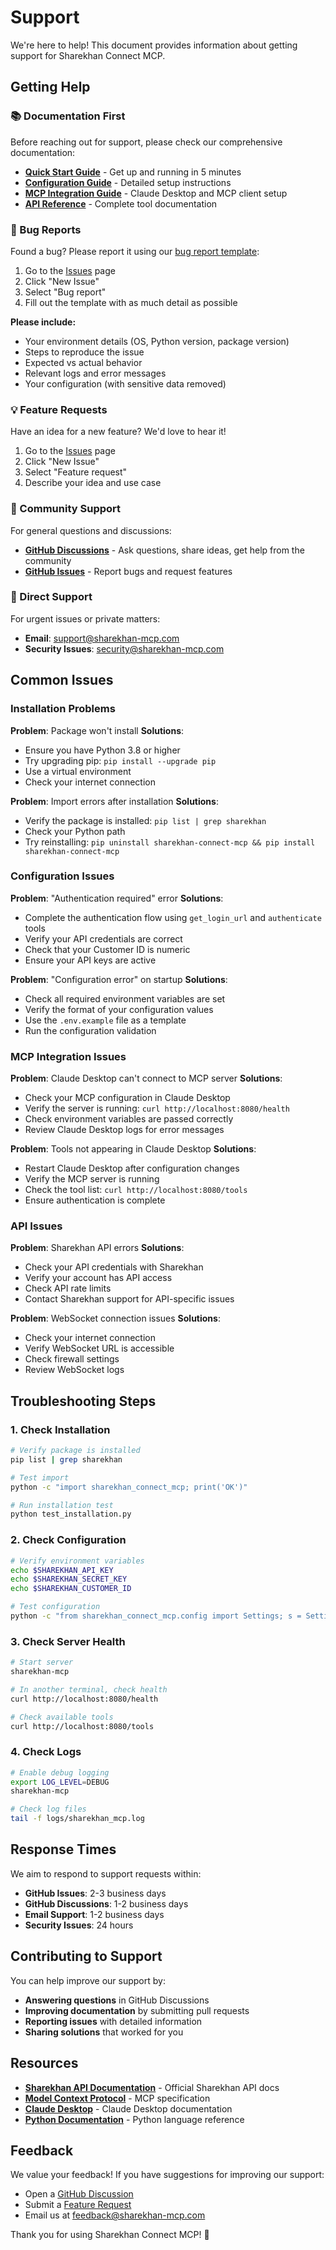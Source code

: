 # Support

We're here to help! This document provides information about getting support for Sharekhan Connect MCP.

## Getting Help

### 📚 Documentation First

Before reaching out for support, please check our comprehensive documentation:

- **[Quick Start Guide](docs/QUICKSTART.md)** - Get up and running in 5 minutes
- **[Configuration Guide](docs/CONFIGURATION.md)** - Detailed setup instructions
- **[MCP Integration Guide](docs/MCP_INTEGRATION.md)** - Claude Desktop and MCP client setup
- **[API Reference](README.md#available-tools)** - Complete tool documentation

### 🐛 Bug Reports

Found a bug? Please report it using our [bug report template](.github/ISSUE_TEMPLATE/bug_report.md):

1. Go to the [Issues](https://github.com/sharekhan-mcp/sharekhan-connect-mcp/issues) page
2. Click "New Issue"
3. Select "Bug report"
4. Fill out the template with as much detail as possible

**Please include:**
- Your environment details (OS, Python version, package version)
- Steps to reproduce the issue
- Expected vs actual behavior
- Relevant logs and error messages
- Your configuration (with sensitive data removed)

### 💡 Feature Requests

Have an idea for a new feature? We'd love to hear it!

1. Go to the [Issues](https://github.com/sharekhan-mcp/sharekhan-connect-mcp/issues) page
2. Click "New Issue"
3. Select "Feature request"
4. Describe your idea and use case

### 💬 Community Support

For general questions and discussions:

- **[GitHub Discussions](https://github.com/sharekhan-mcp/sharekhan-connect-mcp/discussions)** - Ask questions, share ideas, get help from the community
- **[GitHub Issues](https://github.com/sharekhan-mcp/sharekhan-connect-mcp/issues)** - Report bugs and request features

### 📧 Direct Support

For urgent issues or private matters:

- **Email**: [support@sharekhan-mcp.com](mailto:support@sharekhan-mcp.com)
- **Security Issues**: [security@sharekhan-mcp.com](mailto:security@sharekhan-mcp.com)

## Common Issues

### Installation Problems

**Problem**: Package won't install
**Solutions**:
- Ensure you have Python 3.8 or higher
- Try upgrading pip: `pip install --upgrade pip`
- Use a virtual environment
- Check your internet connection

**Problem**: Import errors after installation
**Solutions**:
- Verify the package is installed: `pip list | grep sharekhan`
- Check your Python path
- Try reinstalling: `pip uninstall sharekhan-connect-mcp && pip install sharekhan-connect-mcp`

### Configuration Issues

**Problem**: "Authentication required" error
**Solutions**:
- Complete the authentication flow using `get_login_url` and `authenticate` tools
- Verify your API credentials are correct
- Check that your Customer ID is numeric
- Ensure your API keys are active

**Problem**: "Configuration error" on startup
**Solutions**:
- Check all required environment variables are set
- Verify the format of your configuration values
- Use the `.env.example` file as a template
- Run the configuration validation

### MCP Integration Issues

**Problem**: Claude Desktop can't connect to MCP server
**Solutions**:
- Check your MCP configuration in Claude Desktop
- Verify the server is running: `curl http://localhost:8080/health`
- Check environment variables are passed correctly
- Review Claude Desktop logs for error messages

**Problem**: Tools not appearing in Claude Desktop
**Solutions**:
- Restart Claude Desktop after configuration changes
- Verify the MCP server is running
- Check the tool list: `curl http://localhost:8080/tools`
- Ensure authentication is complete

### API Issues

**Problem**: Sharekhan API errors
**Solutions**:
- Check your API credentials with Sharekhan
- Verify your account has API access
- Check API rate limits
- Contact Sharekhan support for API-specific issues

**Problem**: WebSocket connection issues
**Solutions**:
- Check your internet connection
- Verify WebSocket URL is accessible
- Check firewall settings
- Review WebSocket logs

## Troubleshooting Steps

### 1. Check Installation

```bash
# Verify package is installed
pip list | grep sharekhan

# Test import
python -c "import sharekhan_connect_mcp; print('OK')"

# Run installation test
python test_installation.py
```

### 2. Check Configuration

```bash
# Verify environment variables
echo $SHAREKHAN_API_KEY
echo $SHAREKHAN_SECRET_KEY
echo $SHAREKHAN_CUSTOMER_ID

# Test configuration
python -c "from sharekhan_connect_mcp.config import Settings; s = Settings(); print(s.validate_configuration())"
```

### 3. Check Server Health

```bash
# Start server
sharekhan-mcp

# In another terminal, check health
curl http://localhost:8080/health

# Check available tools
curl http://localhost:8080/tools
```

### 4. Check Logs

```bash
# Enable debug logging
export LOG_LEVEL=DEBUG
sharekhan-mcp

# Check log files
tail -f logs/sharekhan_mcp.log
```

## Response Times

We aim to respond to support requests within:

- **GitHub Issues**: 2-3 business days
- **GitHub Discussions**: 1-2 business days
- **Email Support**: 1-2 business days
- **Security Issues**: 24 hours

## Contributing to Support

You can help improve our support by:

- **Answering questions** in GitHub Discussions
- **Improving documentation** by submitting pull requests
- **Reporting issues** with detailed information
- **Sharing solutions** that worked for you

## Resources

- **[Sharekhan API Documentation](https://www.sharekhan.com/api-documentation)** - Official Sharekhan API docs
- **[Model Context Protocol](https://modelcontextprotocol.io/)** - MCP specification
- **[Claude Desktop](https://claude.ai/desktop)** - Claude Desktop documentation
- **[Python Documentation](https://docs.python.org/)** - Python language reference

## Feedback

We value your feedback! If you have suggestions for improving our support:

- Open a [GitHub Discussion](https://github.com/sharekhan-mcp/sharekhan-connect-mcp/discussions)
- Submit a [Feature Request](https://github.com/sharekhan-mcp/sharekhan-connect-mcp/issues/new?template=feature_request.md)
- Email us at [feedback@sharekhan-mcp.com](mailto:feedback@sharekhan-mcp.com)

Thank you for using Sharekhan Connect MCP! 🚀
